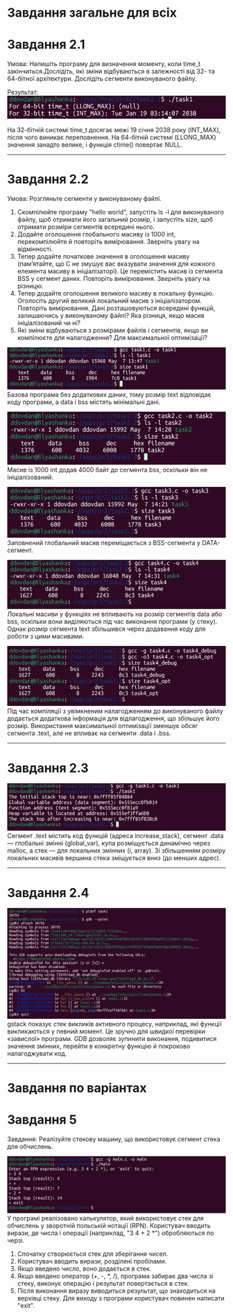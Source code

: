 # Завдання загальне для всіх
# Завдання 2.1

Умова: 
Напишіть програму для визначення моменту, коли time_t
закінчиться.Дослідіть, які зміни відбуваються в залежності від 32- та
64-бітної архітектури. Дослідіть сегменти виконуваного файлу.

Результат:
![](https://github.com/diebymyhand/aspz/blob/main/Practice2/task2.1/1.png)

На 32-бітній системі time_t досягає межі 19 січня 2038 року (INT_MAX), після чого виникає переповнення. На 64-бітній системі (LLONG_MAX) значення занадто велике, і функція ctime() повертає NULL.

---

# Завдання 2.2

Умова:
Розгляньте сегменти у виконуваному файлі.
1. Скомпілюйте програму &quot;hello world&quot;, запустіть ls -l для
виконуваного файлу, щоб отримати його загальний розмір, і
запустіть size, щоб отримати розміри сегментів всередині нього.
2. Додайте оголошення глобального масиву із 1000 int,
перекомпілюйте й повторіть вимірювання. Зверніть увагу на
відмінності.
3. Тепер додайте початкове значення в оголошення масиву
(пам’ятайте, що C не змушує вас вказувати значення для кожного
елемента масиву в ініціалізаторі). Це перемістить масив із сегмента
BSS у сегмент даних. Повторіть вимірювання. Зверніть увагу на
різницю.
4. Тепер додайте оголошення великого масиву в локальну функцію.
Оголосіть другий великий локальний масив з ініціалізатором.
Повторіть вимірювання. Дані розташовуються всередині функцій,
залишаючись у виконуваному файлі? Яка різниця, якщо масив
ініціалізований чи ні?
5. Які зміни відбуваються з розмірами файлів і сегментів, якщо ви
компілюєте для налагодження? Для максимальної оптимізації?

![](https://github.com/diebymyhand/aspz/blob/main/Practice2/task2.2/1.png)
Базова програма без додаткових даних, тому розмір text відповідає коду програми, а data і bss містять мінімальні дані.

![](https://github.com/diebymyhand/aspz/blob/main/Practice2/task2.2/2.png)
Масив із 1000 int додав 4000 байт до сегмента bss, оскільки він не ініціалізований.

![](https://github.com/diebymyhand/aspz/blob/main/Practice2/task2.2/3.png)
Заповнений глобальний масив переміщається з BSS-сегмента у DATA-сегмент.

![](https://github.com/diebymyhand/aspz/blob/main/Practice2/task2.2/4.png)
Локальні масиви у функціях не впливають на розмір сегментів data або bss, оскільки вони виділяються під час виконання програми (у стеку). Однак розмір сегмента text збільшився через додавання коду для роботи з цими масивами.

![](https://github.com/diebymyhand/aspz/blob/main/Practice2/task2.2/5.png)
Під час компіляції з увімкненим налагодженням до виконуваного файлу додається додаткова інформація для відлагодження, що збільшує його розмір. Використання максимальної оптимізації зменшує обсяг сегмента .text, але не впливає на сегменти .data і .bss.

---

# Завдання 2.3

![](https://github.com/diebymyhand/aspz/blob/main/Practice2/task2.3/1.png)
Сегмент .text містить код функцій (адреса increase_stack), сегмент .data — глобальні змінні (global_var), купа розміщується динамічно через malloc, а стек — для локальних змінних (i, array). Зі збільшенням розміру локальних масивів вершина стека зміщується вниз (до менших адрес).

---

# Завдання 2.4

![](https://github.com/diebymyhand/aspz/blob/main/Practice2/task2.4/1.png)
gstack показує стек викликів активного процесу, наприклад, які функції викликаються у певний момент. Це зручно для швидкої перевірки «завислої» програми. GDB дозволяє зупинити виконання, подивитися значення змінних, перейти в конкретну функцію й покроково налагоджувати код.

---

# Завдання по варіантах
# Завдання 5

Завдання:
Реалізуйте стекову машину, що використовує сегмент стека для
обчислень.

![](https://github.com/diebymyhand/aspz/blob/main/Practice2/var5/main.png)
У програмі реалізовано калькулятор, який використовує стек для обчислень у зворотній польській нотації (RPN). Користувач вводить вирази, де числа і операції (наприклад, "3 4 + 2 *") обробляються по черзі.
1. Спочатку створюється стек для зберігання чисел.
2. Користувач вводить вирази, розділені пробілами.
3. Якщо введено число, воно додається в стек.
4. Якщо введено оператор (+, -, *, /), програма забирає два числа зі стеку, виконує операцію і результат повертається в стек.
5. Після виконання виразу виводиться результат, що знаходиться на верхівці стеку.
Для виходу з програми користувач повинен написати "exit".





















